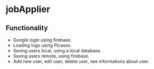 # jobApplier
## Functionality
* Google login using firebase.
* Loading logo using Picasso.
* Saving users local, using a local database.
* Saving users remote, using firebase.
* Add new user, edit user, delete user, see informations about user.

